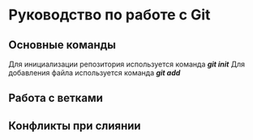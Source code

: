 # Руководство по работе с Git

## Основные команды

Для инициализации репозитория используется команда __*git init*__
Для добавления файла используется команда __*git add*__

## Работа с ветками

## Конфликты при слиянии